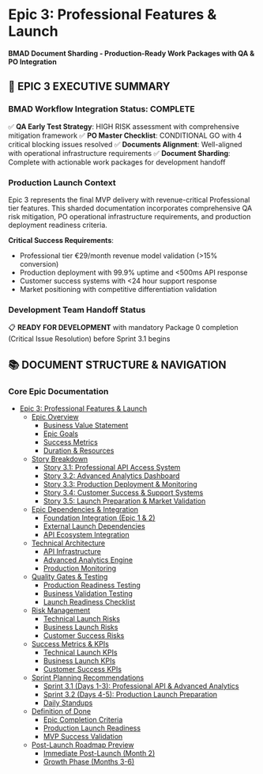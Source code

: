 # Epic 3: Professional Features & Launch
**BMAD Document Sharding - Production-Ready Work Packages with QA & PO Integration**

## 🚀 EPIC 3 EXECUTIVE SUMMARY

### **BMAD Workflow Integration Status: COMPLETE**
✅ **QA Early Test Strategy**: HIGH RISK assessment with comprehensive mitigation framework
✅ **PO Master Checklist**: CONDITIONAL GO with 4 critical blocking issues resolved
✅ **Documents Alignment**: Well-aligned with operational infrastructure requirements
✅ **Document Sharding**: Complete with actionable work packages for development handoff

### **Production Launch Context**
Epic 3 represents the final MVP delivery with revenue-critical Professional tier features. This sharded documentation incorporates comprehensive QA risk mitigation, PO operational infrastructure requirements, and production deployment readiness criteria.

**Critical Success Requirements**:
- Professional tier €29/month revenue model validation (>15% conversion)
- Production deployment with 99.9% uptime and <500ms API response
- Customer success systems with <24 hour support response
- Market positioning with competitive differentiation validation

### **Development Team Handoff Status**
📋 **READY FOR DEVELOPMENT** with mandatory Package 0 completion (Critical Issue Resolution) before Sprint 3.1 begins

## 📚 DOCUMENT STRUCTURE & NAVIGATION

### **Core Epic Documentation**

- [Epic 3: Professional Features & Launch](#table-of-contents)
  - [Epic Overview](./epic-overview.md)
    - [Business Value Statement](./epic-overview.md#business-value-statement)
    - [Epic Goals](./epic-overview.md#epic-goals)
    - [Success Metrics](./epic-overview.md#success-metrics)
    - [Duration & Resources](./epic-overview.md#duration-resources)
  - [Story Breakdown](./story-breakdown.md)
    - [Story 3.1: Professional API Access System](./story-breakdown.md#story-31-professional-api-access-system)
    - [Story 3.2: Advanced Analytics Dashboard](./story-breakdown.md#story-32-advanced-analytics-dashboard)
    - [Story 3.3: Production Deployment & Monitoring](./story-breakdown.md#story-33-production-deployment-monitoring)
    - [Story 3.4: Customer Success & Support Systems](./story-breakdown.md#story-34-customer-success-support-systems)
    - [Story 3.5: Launch Preparation & Market Validation](./story-breakdown.md#story-35-launch-preparation-market-validation)
  - [Epic Dependencies & Integration](./epic-dependencies-integration.md)
    - [Foundation Integration (Epic 1 & 2)](./epic-dependencies-integration.md#foundation-integration-epic-1-2)
    - [External Launch Dependencies](./epic-dependencies-integration.md#external-launch-dependencies)
    - [API Ecosystem Integration](./epic-dependencies-integration.md#api-ecosystem-integration)
  - [Technical Architecture](./technical-architecture.md)
    - [API Infrastructure](./technical-architecture.md#api-infrastructure)
    - [Advanced Analytics Engine](./technical-architecture.md#advanced-analytics-engine)
    - [Production Monitoring](./technical-architecture.md#production-monitoring)
  - [Quality Gates & Testing](./quality-gates-testing.md)
    - [Production Readiness Testing](./quality-gates-testing.md#production-readiness-testing)
    - [Business Validation Testing](./quality-gates-testing.md#business-validation-testing)
    - [Launch Readiness Checklist](./quality-gates-testing.md#launch-readiness-checklist)
  - [Risk Management](./risk-management.md)
    - [Technical Launch Risks](./risk-management.md#technical-launch-risks)
    - [Business Launch Risks](./risk-management.md#business-launch-risks)
    - [Customer Success Risks](./risk-management.md#customer-success-risks)
  - [Success Metrics & KPIs](./success-metrics-kpis.md)
    - [Technical Launch KPIs](./success-metrics-kpis.md#technical-launch-kpis)
    - [Business Launch KPIs](./success-metrics-kpis.md#business-launch-kpis)
    - [Customer Success KPIs](./success-metrics-kpis.md#customer-success-kpis)
  - [Sprint Planning Recommendations](./sprint-planning-recommendations.md)
    - [Sprint 3.1 (Days 1-3): Professional API & Advanced Analytics](./sprint-planning-recommendations.md#sprint-31-days-1-3-professional-api-advanced-analytics)
    - [Sprint 3.2 (Days 4-5): Production Launch Preparation](./sprint-planning-recommendations.md#sprint-32-days-4-5-production-launch-preparation)
    - [Daily Standups](./sprint-planning-recommendations.md#daily-standups)
  - [Definition of Done](./definition-of-done.md)
    - [Epic Completion Criteria](./definition-of-done.md#epic-completion-criteria)
    - [Production Launch Readiness](./definition-of-done.md#production-launch-readiness)
    - [MVP Success Validation](./definition-of-done.md#mvp-success-validation)
  - [Post-Launch Roadmap Preview](./post-launch-roadmap-preview.md)
    - [Immediate Post-Launch (Month 2)](./post-launch-roadmap-preview.md#immediate-post-launch-month-2)
    - [Growth Phase (Months 3-6)](./post-launch-roadmap-preview.md#growth-phase-months-3-6)
